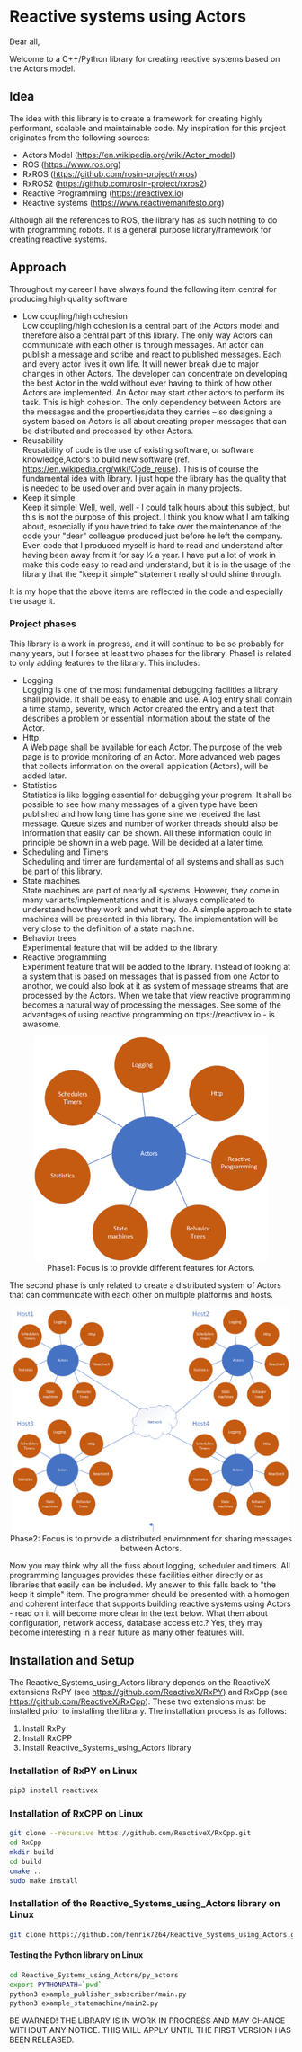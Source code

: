# Reactive systems using Actors
Dear all,

Welcome to a C++/Python library for creating reactive systems based on the Actors model.

## Idea
The idea with this library is to create a framework for creating highly performant, scalable and maintainable code. My inspiration for this project originates from the following sources:

* Actors Model (https://en.wikipedia.org/wiki/Actor_model)
* ROS (https://www.ros.org)
* RxROS (https://github.com/rosin-project/rxros)
* RxROS2 (https://github.com/rosin-project/rxros2)
* Reactive Programming (https://reactivex.io)
* Reactive systems (https://www.reactivemanifesto.org)

Although all the references to ROS, the library has as such nothing to do with programming robots. It is a general purpose library/framework for creating reactive systems.

## Approach
Throughout my career I have always found the following item central for producing high quality software

* Low coupling/high cohesion<br>Low coupling/high cohesion is a central part of the Actors model and therefore also a central part of this library. The only way Actors can communicate with each other is through messages. An actor can publish a message and scribe and react to published messages. Each and every actor lives it own life. It will newer break due to major changes in other Actors. The developer can concentrate on developing the best Actor in the wold without ever having to think of how other Actors are implemented. An Actor may start other actors to perform its task. This is high cohesion. The only dependency between Actors are the messages and the properties/data they carries – so designing a system based on Actors is all about creating proper messages that can be distributed and processed by other Actors.
* Reusability<br>Reusability of code is the use of existing software, or software knowledge,Actors to build new software (ref. https://en.wikipedia.org/wiki/Code_reuse). This is of course the fundamental idea with library. I just hope the library has the quality that is needed to be used over and over again in many projects.
* Keep it simple<br>Keep it simple! Well, well, well - I could talk hours about this subject, but this is not the purpose of this project. I think you know what I am talking about, especially if you have tried to take over the maintenance of the code your "dear" colleague produced just before he left the company. Even code that I produced myself is hard to read and understand after having been away from it for say ½ a year. I have put a lot of work in make this code easy to read and understand, but it is in the usage of the library that the "keep it simple" statement really should shine through.

It is my hope that the above items are reflected in the code and especially the usage it.  

### Project phases
This library is a work in progress, and it will continue to be so probably for many years, but I forsee at least two phases for the library. Phase1 is related to only adding features to the library. This includes:

* Logging<br>Logging is one of the most fundamental debugging facilities a library shall provide. It shall be easy to enable and use. A log entry shall contain a time stamp, severity, which Actor created the entry and a text that describes a problem or essential information about the state of the Actor.
* Http<br>A Web page shall be available for each Actor. The purpose of the web page is to provide monitoring of an Actor. More advanced web pages that collects information on the overall application (Actors), will be added later.
* Statistics<br>Statistics is like logging essential for debugging your program. It shall be possible to see how many messages of a given type have been published and how long time has gone sine we received the last message. Queue sizes and number of worker threads should also be information that easily can be shown. All these information could in principle be shown in a web page. Will be decided at a later time.
* Scheduling and Timers<br>Scheduling and timer are fundamental of all systems and shall as such be part of this library.
* State machines<br>State machines are part of nearly all systems. However, they come in many variants/implementations and it is always complicated to understand how they work and what they do. A simple approach to state machines will be presented in this library. The implementation will be very close to the definition of a state machine.
* Behavior trees<br>Experimental feature that will be added to the library.
* Reactive programming<br>Experiment feature that will be added to the library. Instead of looking at a system that is based on messages that is passed from one Actor to anothor, we could also look at it as system of message streams that are processed by the Actors. When we take that view reactive programming becomes a natural way of processing the messages. See some of the advantages of using reactive programming on ttps://reactivex.io - is awasome.

<p align="center">
  <img src="https://github.com/henrik7264/Actors/blob/main/images/Actors_Phase1.png" height="400"><br>
  Phase1: Focus is to provide different features for Actors.
</p>

The second phase is only related to create a distributed system of Actors that can communicate with each other on multiple platforms and hosts.

<p align="center">
  <img src="https://github.com/henrik7264/Actors/blob/main/images/Actors_Phase2.png" height="400"><br>
  Phase2: Focus is to provide a distributed environment for sharing messages between Actors.
</p>

Now you may think why all the fuss about logging, scheduler and timers. All programming languages provides these facilities either directly or as libraries that easily can be included. My answer to this falls back to "the keep it simple" item. The programmer should be presented with a homogen and coherent interface that supports building reactive systems using Actors - read on it will become more clear in the text below. What then about configuration, network access, database access etc.? Yes, they may become interesting in a near future as many other features will.


## Installation and Setup
The Reactive_Systems_using_Actors library depends on the ReactiveX extensions RxPY (see https://github.com/ReactiveX/RxPY) and RxCpp (see https://github.com/ReactiveX/RxCpp). These two extensions must be installed prior to installing the library. The installation process is as follows:

1. Install RxPy
2. Install RxCPP
3. Install Reactive_Systems_using_Actors library

### Installation of RxPY on Linux

```bash
pip3 install reactivex
```

### Installation of RxCPP on Linux

```bash
git clone --recursive https://github.com/ReactiveX/RxCpp.git
cd RxCpp
mkdir build
cd build
cmake ..
sudo make install 
```

### Installation of the Reactive_Systems_using_Actors library on Linux

```bash
git clone https://github.com/henrik7264/Reactive_Systems_using_Actors.git
```

#### Testing the Python library on Linux

```bash
cd Reactive_Systems_using_Actors/py_actors
export PYTHONPATH=`pwd`
python3 example_publisher_subscriber/main.py
python3 example_statemachine/main2.py
```

BE WARNED! THE LIBRARY IS IN WORK IN PROGRESS AND MAY CHANGE WITHOUT ANY NOTICE. THIS WILL APPLY UNTIL THE FIRST VERSION HAS BEEN RELEASED.
